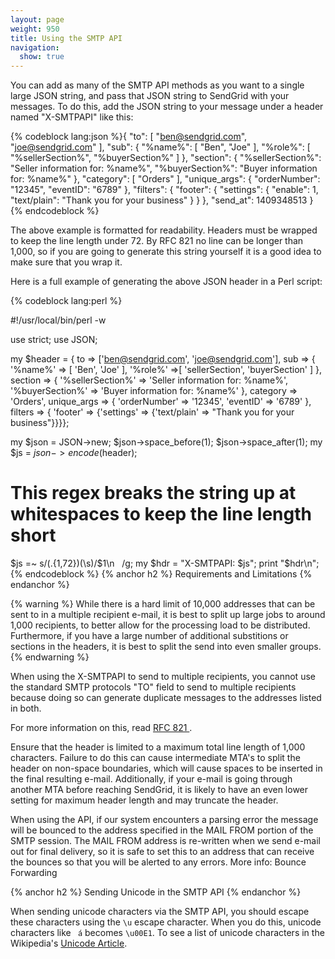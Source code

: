 ```yaml
---
layout: page
weight: 950
title: Using the SMTP API
navigation:
  show: true
---
```


You can add as many of the SMTP API methods as you want to a single large JSON string, and pass that JSON string to SendGrid with your messages. To do this, add the JSON string to your message under a header named "X-SMTPAPI" like this:

{% codeblock lang:json %}{
  "to": [
    "ben@sendgrid.com",
    "joe@sendgrid.com"
  ],
  "sub": {
    "%name%": [
      "Ben",
      "Joe"
    ],
    "%role%": [
      "%sellerSection%",
      "%buyerSection%"
    ]
  },
  "section": {
    "%sellerSection%": "Seller information for: %name%",
    "%buyerSection%": "Buyer information for: %name%"
  },
  "category": [ 
    "Orders"
  ],
  "unique_args": {
    "orderNumber": "12345",
    "eventID": "6789"
  },
  "filters": {
    "footer": {
      "settings": {
        "enable": 1,
        "text/plain": "Thank you for your business"
      }
    }
  },
  "send_at": 1409348513
}
{% endcodeblock %}

<p>The above example is formatted for readability. Headers must be wrapped to keep the line length under 72. By RFC 821 no line can be longer than 1,000, so if you are going to generate this string yourself it is a good idea to make sure that you wrap it.</p>

<p>Here is a full example of generating the above JSON header in a Perl script:</p>

{% codeblock lang:perl %}

#!/usr/local/bin/perl -w

use strict;
use JSON;

my $header = { to => ['ben@sendgrid.com', 'joe@sendgrid.com'],
sub => { '%name%' => [ 'Ben', 'Joe' ], '%role%' =>[ 'sellerSection', 'buyerSection' ] },
section => { '%sellerSection%' => 'Seller information for: %name%', '%buyerSection%' => 'Buyer information for: %name%' },
category => 'Orders',
unique_args => { 'orderNumber' => '12345', 'eventID' => '6789' },
filters => { 'footer' => {'settings' => {'text/plain' => "Thank you for your business"}}}};

my $json = JSON->new;
$json->space_before(1);
$json->space_after(1);
my $js = $json->encode($header);
# This regex breaks the string up at whitespaces to keep the line length short
$js =~ s/(.{1,72})(\s)/$1\n   /g;
my $hdr = "X-SMTPAPI: $js";
print "$hdr\n";
{% endcodeblock %}
{% anchor h2 %}
Requirements and Limitations 
{% endanchor %}

{% warning %}
While there is a hard limit of 10,000 addresses that can be sent to in a multiple recipient e-mail, it is best to split up large jobs to around 1,000 recipients, to better allow for the processing load to be distributed. Furthermore, if you have a large number of additional substitions or sections in the headers, it is best to split the send into even smaller groups.
{% endwarning %}

<p>When using the X-SMTPAPI to send to multiple recipients, you cannot use the standard SMTP protocols "TO" field to send to multiple recipients because doing so can generate duplicate messages to the addresses listed in both. 

For more information on this, read <a href="http://tools.ietf.org/html/rfc821"> RFC 821 </a>.
</p>

<p>Ensure that the header is limited to a maximum total line length of 1,000 characters. Failure to do this can cause intermediate MTA's to split the header on non-space boundaries, which will cause spaces to be inserted in the final resulting e-mail. Additionally, if your e-mail is going through another MTA before reaching SendGrid, it is likely to have an even lower setting for maximum header length and may truncate the header.</p>

<p>When using the API, if our system encounters a parsing error the message will be bounced to the address specified in the MAIL FROM portion of the SMTP session. The MAIL FROM address is re-written when we send e-mail out for final delivery, so it is safe to set this to an address that can receive the bounces so that you will be alerted to any errors. More info: <a href="https://support.sendgrid.com/hc/en-us/articles/200181478-How-to-set-up-bounce-forwarding-to-go-to-the-email-s-FROM-address"></a>Bounce Forwarding</a> </p>

{% anchor h2 %}
Sending Unicode in the SMTP API
{% endanchor %}

When sending unicode characters via the SMTP API, you should escape these characters using the ```\u``` escape character. When you do this, unicode characters like ``` á``` becomes ```\u00E1```. To see a list of unicode characters in the Wikipedia's [Unicode Article](http://en.wikipedia.org/wiki/List_of_Unicode_characters).
